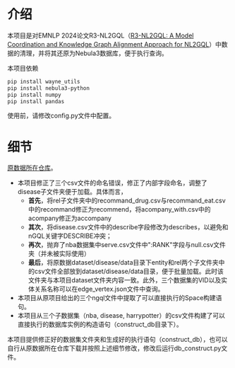 # 介绍
本项目是对EMNLP 2024论文R3-NL2GQL（[R3-NL2GQL: A Model Coordination and Knowledge Graph Alignment Approach for NL2GQL](https://aclanthology.org/2024.findings-emnlp.800/)）中数据的清理，并将其还原为Nebula3数据库，便于执行查询。

本项目依赖

```bash
pip install wayne_utils
pip install nebula3-python
pip install numpy
pip install pandas
```
使用前，请修改config.py文件中配置。

# 细节
[原数据所在仓库](https://github.com/zhiqix/NL2GQL)。

- 本项目修正了三个csv文件的命名错误，修正了内部字段命名，调整了disease子文件夹便于加载。具体而言，
  - **首先**，将rel子文件夹中的recommand_drug.csv与recommand_eat.csv中的recommand修正为recommend，将acompany_with.csv中的acompany修正为accompany
  - **其次**，将disease.csv文件中的describe字段修改为describes，以避免和nGQL关键字DESCRIBE冲突；
  - **再次**，抛弃了nba数据集中serve.csv文件中":RANK"字段与null.csv文件夹（并未被实际使用）
  - **最后**，将原数据dataset/disease/data目录下entity和rel两个子文件夹中的csv文件全部放到dataset/disease/data目录，便于批量加载。此时该文件夹与本项目dataset文件夹内容一致。此外，三个数据集的VID以及实体关系名称可以在edge_vertex.json文件中查询。
- 本项目从原项目给出的三个ngql文件中提取了可以直接执行的Space构建语句。
- 本项目从三个子数据集（nba, disease, harrypotter）的csv文件构建了可以直接执行的数据库实例的构造语句（construct_db目录下）。

本项目提供修正好的数据集文件夹和生成好的执行语句（construct_db），也可以自行从原数据所在仓库下载并按照上述细节修改，修改后运行db_construct.py文件。
